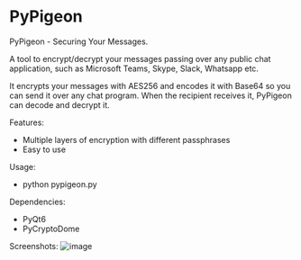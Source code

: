 # PyPigeon
PyPigeon - Securing Your Messages.

A tool to encrypt/decrypt your messages passing over any public chat application, such as Microsoft Teams, Skype, Slack, Whatsapp etc.

It encrypts your messages with AES256 and encodes it with Base64 so you can send it over any chat program. When the recipient receives it, PyPigeon can decode and decrypt it.

Features:
- Multiple layers of encryption with different passphrases
- Easy to use

Usage:
- python pypigeon.py

Dependencies:
- PyQt6
- PyCryptoDome

Screenshots:
![image](https://github.com/user-attachments/assets/0a159bdb-b26e-463a-ad13-2b0535900a9b)
